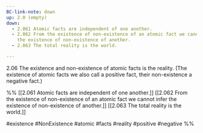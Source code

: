 ```yaml
---
BC-link-note: down
up: 2.0 (empty)
down:
  - 2.061 Atomic facts are independent of one another.
  - 2.062 From the existence of non-existence of an atomic fact we cannot infer
    the existence of non-existence of another.
  - 2.063 The total reality is the world.

---
```

2.06 The existence and non-existence of atomic facts is the reality. 
(The existence of atomic facts we also call a positive fact, their non-existence a negative fact.)

%%
[[2.061 Atomic facts are independent of one another.]]
[[2.062 From the existence of non-existence of an atomic fact we cannot infer the existence of non-existence of another.]]
[[2.063 The total reality is the world.]]

#existence #NonExistence #atomic #facts #reality #positive #negative %%